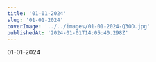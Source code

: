 ```yaml
---
title: '01-01-2024'
slug: '01-01-2024'
coverImage: '../../images/01-01-2024-Q3OD.jpg'
publishedAt: '2024-01-01T14:05:40.298Z'
---
```


01-01-2024